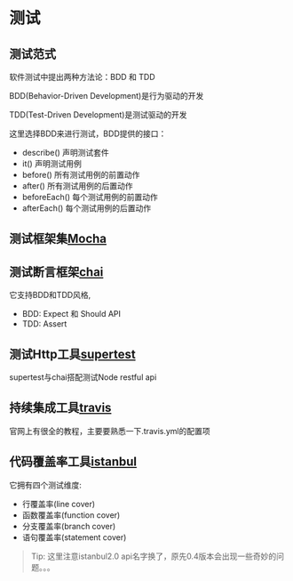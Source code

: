 # 测试

## 测试范式

软件测试中提出两种方法论：BDD 和 TDD

BDD(Behavior-Driven Development)是行为驱动的开发

TDD(Test-Driven Development)是测试驱动的开发

这里选择BDD来进行测试，BDD提供的接口：

- describe() 声明测试套件
- it() 声明测试用例
- before() 所有测试用例的前置动作
- after() 所有测试用例的后置动作
- beforeEach() 每个测试用例的前置动作
- afterEach() 每个测试用例的后置动作

## 测试框架集[Mocha](https://mochajs.org/)

## 测试断言框架[chai](http://www.chaijs.com/)

它支持BDD和TDD风格,

- BDD: Expect 和 Should API
- TDD: Assert

## 测试Http工具[supertest](https://github.com/visionmedia/supertest)

supertest与chai搭配测试Node restful api

## 持续集成工具[travis](https://travis-ci.org)

官网上有很全的教程，主要要熟悉一下.travis.yml的配置项

## 代码覆盖率工具[istanbul](https://istanbul.js.org/)

它拥有四个测试维度:
- 行覆盖率(line cover)
- 函数覆盖率(function cover)
- 分支覆盖率(branch cover)
- 语句覆盖率(statement cover)

> Tip: 这里注意istanbul2.0 api名字换了，原先0.4版本会出现一些奇妙的问题。。。
